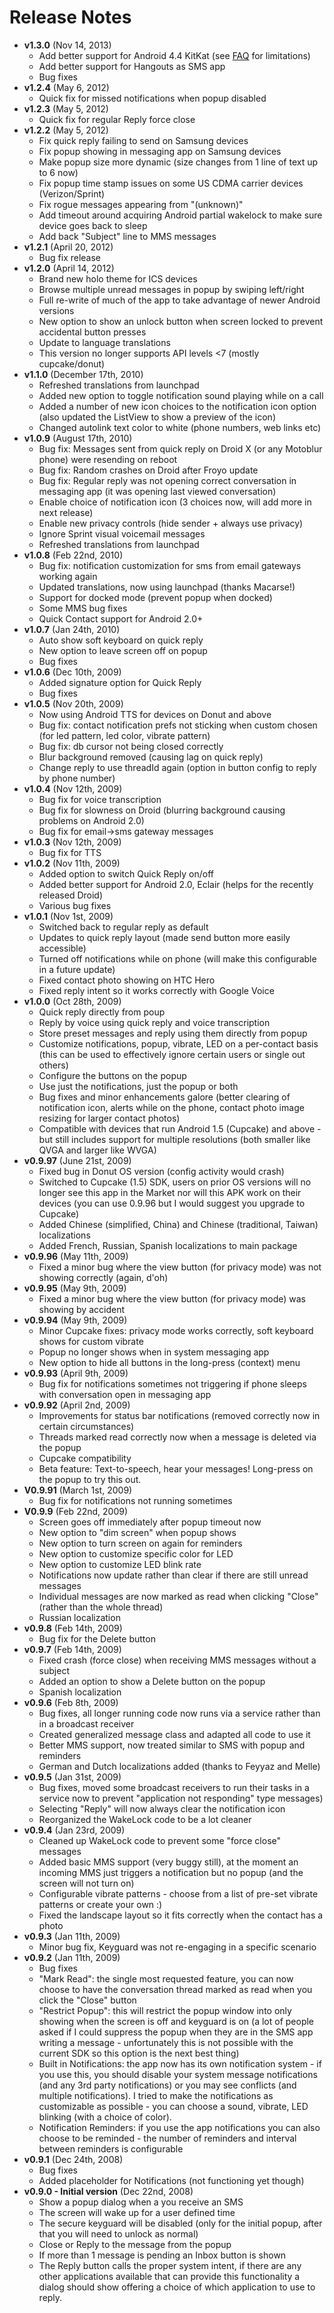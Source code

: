 # Release Notes #
  * **v1.3.0** (Nov 14, 2013)
    * Add better support for Android 4.4 KitKat (see [FAQ](http://goo.gl/XYXzSC) for limitations)
    * Add better support for Hangouts as SMS app
    * Bug fixes
  * **v1.2.4** (May 6, 2012)
    * Quick fix for missed notifications when popup disabled
  * **v1.2.3** (May 5, 2012)
    * Quick fix for regular Reply force close
  * **v1.2.2** (May 5, 2012)
    * Fix quick reply failing to send on Samsung devices
    * Fix popup showing in messaging app on Samsung devices
    * Make popup size more dynamic (size changes from 1 line of text up to 6 now)
    * Fix popup time stamp issues on some US CDMA carrier devices (Verizon/Sprint)
    * Fix rogue messages appearing from "(unknown)"
    * Add timeout around acquiring Android partial wakelock to make sure device goes back to sleep
    * Add back "Subject" line to MMS messages
  * **v1.2.1** (April 20, 2012)
    * Bug fix release
  * **v1.2.0** (April 14, 2012)
    * Brand new holo theme for ICS devices
    * Browse multiple unread messages in popup by swiping left/right
    * Full re-write of much of the app to take advantage of newer Android versions
    * New option to show an unlock button when screen locked to prevent accidental button presses
    * Update to language translations
    * This version no longer supports API levels <7 (mostly cupcake/donut)
  * **v1.1.0** (December 17th, 2010)
    * Refreshed translations from launchpad
    * Added new option to toggle notification sound playing while on a call
    * Added a number of new icon choices to the notification icon option (also updated the ListView to show a preview of the icon)
    * Changed autolink text color to white (phone numbers, web links etc)
  * **v1.0.9** (August 17th, 2010)
    * Bug fix: Messages sent from quick reply on Droid X (or any Motoblur phone) were resending on reboot
    * Bug fix: Random crashes on Droid after Froyo update
    * Bug fix: Regular reply was not opening correct conversation in messaging app (it was opening last viewed conversation)
    * Enable choice of notification icon (3 choices now, will add more in next release)
    * Enable new privacy controls (hide sender + always use privacy)
    * Ignore Sprint visual voicemail messages
    * Refreshed translations from launchpad
  * **v1.0.8** (Feb 22nd, 2010)
    * Bug fix: notification customization for sms from email gateways working again
    * Updated translations, now using launchpad (thanks Macarse!)
    * Support for docked mode (prevent popup when docked)
    * Some MMS bug fixes
    * Quick Contact support for Android 2.0+
  * **v1.0.7** (Jan 24th, 2010)
    * Auto show soft keyboard on quick reply
    * New option to leave screen off on popup
    * Bug fixes
  * **v1.0.6** (Dec 10th, 2009)
    * Added signature option for Quick Reply
    * Bug fixes
  * **v1.0.5** (Nov 20th, 2009)
    * Now using Android TTS for devices on Donut and above
    * Bug fix: contact notification prefs not sticking when custom chosen (for led pattern, led color, vibrate pattern)
    * Bug fix: db cursor not being closed correctly
    * Blur background removed (causing lag on quick reply)
    * Change reply to use threadId again (option in button config to reply by phone number)
  * **v1.0.4** (Nov 12th, 2009)
    * Bug fix for voice transcription
    * Bug fix for slowness on Droid (blurring background causing problems on Android 2.0)
    * Bug fix for email->sms gateway messages
  * **v1.0.3** (Nov 12th, 2009)
    * Bug fix for TTS
  * **v1.0.2** (Nov 11th, 2009)
    * Added option to switch Quick Reply on/off
    * Added better support for Android 2.0, Eclair (helps for the recently released Droid)
    * Various bug fixes
  * **v1.0.1** (Nov 1st, 2009)
    * Switched back to regular reply as default
    * Updates to quick reply layout (made send button more easily accessible)
    * Turned off notifications while on phone (will make this configurable in a future update)
    * Fixed contact photo showing on HTC Hero
    * Fixed reply intent so it works correctly with Google Voice
  * **v1.0.0** (Oct 28th, 2009)
    * Quick reply directly from poup
    * Reply by voice using quick reply and voice transcription
    * Store preset messages and reply using them directly from popup
    * Customize notifications, popup, vibrate, LED on a per-contact basis (this can be used to effectively ignore certain users or single out others)
    * Configure the buttons on the popup
    * Use just the notifications, just the popup or both
    * Bug fixes and minor enhancements galore (better clearing of notification icon, alerts while on the phone, contact photo image resizing for larger contact photos)
    * Compatible with devices that run Android 1.5 (Cupcake) and above - but still includes support for multiple resolutions (both smaller like QVGA and larger like WVGA)
  * **v0.9.97** (June 21st, 2009)
    * Fixed bug in Donut OS version (config activity would crash)
    * Switched to Cupcake (1.5) SDK, users on prior OS versions will no longer see this app in the Market nor will this APK work on their devices (you can use 0.9.96 but I would suggest you upgrade to Cupcake)
    * Added Chinese (simplified, China) and Chinese (traditional, Taiwan) localizations
    * Added French, Russian, Spanish localizations to main package
  * **v0.9.96** (May 11th, 2009)
    * Fixed a minor bug where the view button (for privacy mode) was not showing correctly (again, d'oh)
  * **v0.9.95** (May 9th, 2009)
    * Fixed a minor bug where the view button (for privacy mode) was showing by accident
  * **v0.9.94** (May 9th, 2009)
    * Minor Cupcake fixes: privacy mode works correctly, soft keyboard shows for custom vibrate
    * Popup no longer shows when in system messaging app
    * New option to hide all buttons in the long-press (context) menu
  * **v0.9.93** (April 9th, 2009)
    * Bug fix for notifications sometimes not triggering if phone sleeps with conversation open in messaging app
  * **v0.9.92** (April 2nd, 2009)
    * Improvements for status bar notifications (removed correctly now in certain circumstances)
    * Threads marked read correctly now when a message is deleted via the popup
    * Cupcake compatibility
    * Beta feature: Text-to-speech, hear your messages!  Long-press on the popup to try this out.
  * **V0.9.91** (March 1st, 2009)
    * Bug fix for notifications not running sometimes
  * **V0.9.9** (Feb 22nd, 2009)
    * Screen goes off immediately after popup timeout now
    * New option to "dim screen" when popup shows
    * New option to turn screen on again for reminders
    * New option to customize specific color for LED
    * New option to customize LED blink rate
    * Notifications now update rather than clear if there are still unread messages
    * Individual messages are now marked as read when clicking "Close" (rather than the whole thread)
    * Russian localization
  * **v0.9.8** (Feb 14th, 2009)
    * Bug fix for the Delete button
  * **v0.9.7** (Feb 14th, 2009)
    * Fixed crash (force close) when receiving MMS messages without a subject
    * Added an option to show a Delete button on the popup
    * Spanish localization
  * **v0.9.6** (Feb 8th, 2009)
    * Bug fixes, all longer running code now runs via a service rather than in a broadcast receiver
    * Created generalized message class and adapted all code to use it
    * Better MMS support, now treated similar to SMS with popup and reminders
    * German and Dutch localizations added (thanks to Feyyaz and Melle)
  * **v0.9.5** (Jan 31st, 2009)
    * Bug fixes, moved some broadcast receivers to run their tasks in a service now to prevent "application not responding" type messages)
    * Selecting "Reply" will now always clear the notification icon
    * Reorganized the WakeLock code to be a lot cleaner
  * **v0.9.4** (Jan 23rd, 2009)
    * Cleaned up WakeLock code to prevent some "force close" messages
    * Added basic MMS support (very buggy still), at the moment an incoming MMS just triggers a notification but no popup (and the screen will not turn on)
    * Configurable vibrate patterns - choose from a list of pre-set vibrate patterns or create your own :)
    * Fixed the landscape layout so it fits correctly when the contact has a photo
  * **v0.9.3** (Jan 11th, 2009)
    * Minor bug fix, Keyguard was not re-engaging in a specific scenario
  * **v0.9.2** (Jan 11th, 2009)
    * Bug fixes
    * "Mark Read": the single most requested feature, you can now choose to have the conversation thread marked as read when you click the "Close" button
    * "Restrict Popup": this will restrict the popup window into only showing when the screen is off and keyguard is on (a lot of people asked if I could suppress the popup when they are in the SMS app writing a message - unfortunately this is not possible with the current SDK so this option is the next best thing)
    * Built in Notifications: the app now has its own notification system - if you use this, you should disable your system message notifications (and any 3rd party notifications) or you may see conflicts (and multiple notifications). I tried to make the notifications as customizable as possible - you can choose a sound, vibrate, LED blinking (with a choice of color).
    * Notification Reminders: if you use the app notifications you can also choose to be reminded - the number of reminders and interval between reminders is configurable
  * **v0.9.1** (Dec 24th, 2008)
    * Bug fixes
    * Added placeholder for Notifications (not functioning yet though)
  * **v0.9.0 - Initial version** (Dec 22nd, 2008)
    * Show a popup dialog when a you receive an SMS
    * The screen will wake up for a user defined time
    * The secure keyguard will be disabled (only for the initial popup, after that you will need to unlock as normal)
    * Close or Reply to the message from the popup
    * If more than 1 message is pending an Inbox button is shown
    * The Reply button calls the proper system intent, if there are any other applications available that can provide this functionality a dialog should show offering a choice of which application to use to reply.